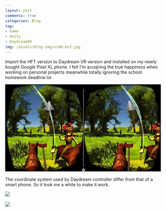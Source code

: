 ```yaml
---
layout: post
comments: true
categories: Blog
tag: 
- Game
- Unity
- DaydreamVR
img: /assets/blog-img/vrmb-ms3.jpg
---
```


Import the HFT version to Daydream VR version and installed on my newly bought Google Pixel XL phone. 
I felt I'm acuqiring the true happiness when working on personal projects meanwhile totally ignoring the school homework deadline lol. 

<!--more-->

![](/assets/blog-img/vrmb-ms3.jpg)

The coordinate system used by Daydream controller differ from that of a smart phone. So it took me a while to make it work. 

![](http://blog.contus.com/wp-content/uploads/2013/05/axis_device.png)


![](http://developers.google.com/vr/images/android/ndk/controller-space.png)
